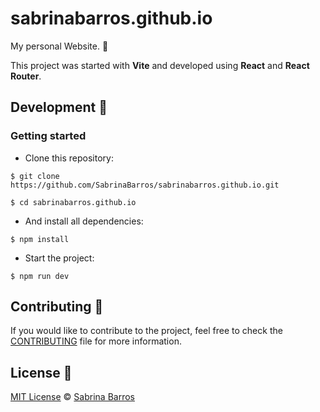 # sabrinabarros.github.io

My personal Website. 🚀

This project was started with **Vite** and developed using **React** and **React Router**.

## Development 🔧

### Getting started

- Clone this repository:

```shell
$ git clone https://github.com/SabrinaBarros/sabrinabarros.github.io.git
```
```shell
$ cd sabrinabarros.github.io
```

- And install all dependencies:

```shell
$ npm install
```

- Start the project:

```shell
$ npm run dev
```

## Contributing 💌

If you would like to contribute to the project, feel free to check the [CONTRIBUTING](CONTRIBUTING.md) file for more information. 

## License 📃

[MIT License](./LICENSE) © [Sabrina Barros](https://github.com/SabrinaBarros)